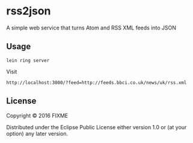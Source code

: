 # rss2json

A simple web service that turns Atom and RSS XML feeds into JSON

## Usage

```
lein ring server
```

Visit 

```
http://localhost:3000/?feed=http://feeds.bbci.co.uk/news/uk/rss.xml
```

## License

Copyright © 2016 FIXME

Distributed under the Eclipse Public License either version 1.0 or (at
your option) any later version.
